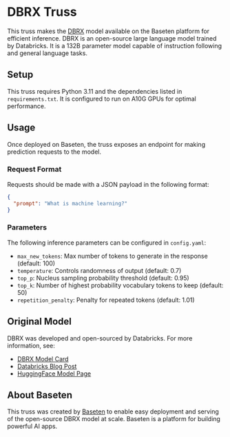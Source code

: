 # DBRX Truss

This truss makes the [DBRX](https://huggingface.co/databricks/dbrx-instruct) model available on the Baseten platform for efficient inference. DBRX is an open-source large language model trained by Databricks. It is a 132B parameter model capable of instruction following and general language tasks.

## Setup

This truss requires Python 3.11 and the dependencies listed in `requirements.txt`. It is configured to run on A10G GPUs for optimal performance.

## Usage

Once deployed on Baseten, the truss exposes an endpoint for making prediction requests to the model.

### Request Format

Requests should be made with a JSON payload in the following format:

```json
{
  "prompt": "What is machine learning?"
}
```

### Parameters

The following inference parameters can be configured in `config.yaml`:

- `max_new_tokens`: Max number of tokens to generate in the response (default: 100)
- `temperature`: Controls randomness of output (default: 0.7)
- `top_p`: Nucleus sampling probability threshold (default: 0.95)
- `top_k`: Number of highest probability vocabulary tokens to keep (default: 50)
- `repetition_penalty`: Penalty for repeated tokens (default: 1.01)

## Original Model

DBRX was developed and open-sourced by Databricks. For more information, see:

- [DBRX Model Card](https://github.com/databricks/dbrx/blob/master/MODEL_CARD_dbrx_instruct.md)
- [Databricks Blog Post](https://www.databricks.com/blog/introducing-dbrx-new-state-art-open-llm)
- [HuggingFace Model Page](https://huggingface.co/databricks/dbrx-instruct)

## About Baseten

This truss was created by [Baseten](https://www.baseten.co/) to enable easy deployment and serving of the open-source DBRX model at scale. Baseten is a platform for building powerful AI apps.

